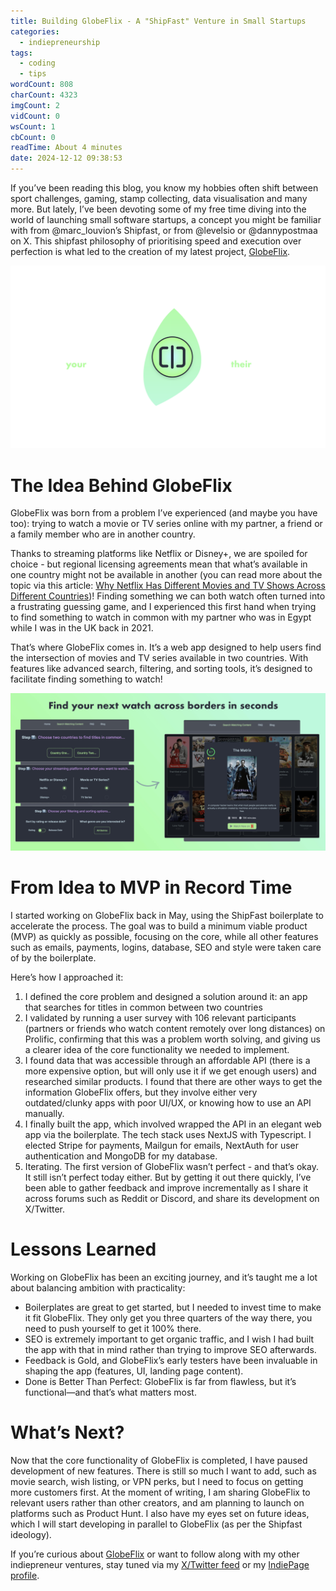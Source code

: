```yaml
---
title: Building GlobeFlix - A "ShipFast" Venture in Small Startups
categories:
  - indiepreneurship
tags:
  - coding
  - tips
wordCount: 808
charCount: 4323
imgCount: 2
vidCount: 0
wsCount: 1
cbCount: 0
readTime: About 4 minutes
date: 2024-12-12 09:38:53
---
```


If you’ve been reading this blog, you know my hobbies often shift between sport challenges, gaming, stamp collecting, data visualisation and many more. But lately, I’ve been devoting some of my free time diving into the world of launching small software startups, a concept you might be familiar with from @marc_louvion’s Shipfast, or from @levelsio or @dannypostmaa on X. This shipfast philosophy of prioritising speed and execution over perfection is what led to the creation of my latest project, [GlobeFlix](https://www.globeflix.app/?ref=retroblog).

![GlobeFlix Steps Infographic](./GlobeFlix/Venn_Diagram_crop-min.png)

<!--more-->

# The Idea Behind GlobeFlix

GlobeFlix was born from a problem I’ve experienced (and maybe you have too): trying to watch a movie or TV series online with my partner, a friend or a family member who are in another country.

Thanks to streaming platforms like Netflix or Disney+, we are spoiled for choice - but regional licensing agreements mean that what’s available in one country might not be available in another (you can read more about the topic via this article: [Why Netflix Has Different Movies and TV Shows Across Different Countries](https://www.globeflix.app/blog/why-netflix-catalogue-different-each-country?ref=retroblog))! Finding something we can both watch often turned into a frustrating guessing game, and I experienced this first hand when trying to find something to watch in common with my partner who was in Egypt while I was in the UK back in 2021.

That’s where GlobeFlix comes in. It’s a web app designed to help users find the intersection of movies and TV series available in two countries. With features like advanced search, filtering, and sorting tools, it’s designed to facilitate finding something to watch!

![An infographic showing screnshots from the GlobeFlix dashboard and steps for using the app.](./GlobeFlix/globeflix_steps.jpg)

# From Idea to MVP in Record Time

I started working on GlobeFlix back in May, using the ShipFast boilerplate to accelerate the process. The goal was to build a minimum viable product (MVP) as quickly as possible, focusing on the core, while all other features such as emails, payments, logins, database, SEO and style were taken care of by the boilerplate.

Here’s how I approached it:

1. I defined the core problem and designed a solution around it: an app that searches for titles in common between two countries
2. I validated by running a user survey with 106 relevant participants (partners or friends who watch content remotely over long distances) on Prolific, confirming that this was a problem worth solving, and giving us a clearer idea of the core functionality we needed to implement.
3. I found data that was accessible through an affordable API (there is a more expensive option, but will only use it if we get enough users) and researched similar products. I found that there are other ways to get the information GlobeFlix offers, but they involve either very outdated/clunky apps with poor UI/UX, or knowing how to use an API manually.
4. I finally built the app, which involved wrapped the API in an elegant web app via the boilerplate. The tech stack uses NextJS with Typescript. I elected Stripe for payments, Mailgun for emails, NextAuth for user authentication and MongoDB for my database.
5. Iterating. The first version of GlobeFlix wasn’t perfect - and that’s okay. It still isn’t perfect today either. But by getting it out there quickly, I’ve been able to gather feedback and improve incrementally as I share it across forums such as Reddit or Discord, and share its development on X/Twitter.

# Lessons Learned

Working on GlobeFlix has been an exciting journey, and it’s taught me a lot about balancing ambition with practicality:

- Boilerplates are great to get started, but I needed to invest time to make it fit GlobeFlix. They only get you three quarters of the way there, you need to push yourself to get it 100% there.
- SEO is extremely important to get organic traffic, and I wish I had built the app with that in mind rather than trying to improve SEO afterwards.
- Feedback is Gold, and GlobeFlix’s early testers have been invaluable in shaping the app (features, UI, landing page content).
- Done is Better Than Perfect: GlobeFlix is far from flawless, but it’s functional—and that’s what matters most.

# What’s Next?

Now that the core functionality of GlobeFlix is completed, I have paused development of new features. There is still so much I want to add, such as movie search, wish listing, or VPN perks, but I need to focus on getting more customers first. At the moment of writing, I am sharing GlobeFlix to relevant users rather than other creators, and am planning to launch on platforms such as Product Hunt. I also have my eyes set on future ideas, which I will start developing in parallel to GlobeFlix (as per the Shipfast ideology).

If you’re curious about [GlobeFlix](https://www.globeflix.app/?ref=retroblog) or want to follow along with my other indiepreneur ventures, stay tuned via my [X/Twitter feed](https://x.com/Adamouization) or my [IndiePage profile](https://indiepa.ge/adamj).